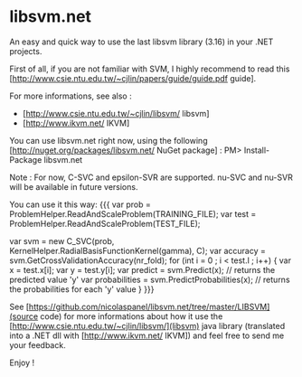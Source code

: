 libsvm.net
==========

An easy and quick way to use the last libsvm library (3.16) in your .NET projects.

First of all, if you are not familiar with SVM, I highly recommend to read this [http://www.csie.ntu.edu.tw/~cjlin/papers/guide/guide.pdf guide].

For more informations, see also : 
 * [http://www.csie.ntu.edu.tw/~cjlin/libsvm/ libsvm]
 * [http://www.ikvm.net/ IKVM]



You can use libsvm.net right now, using the following [http://nuget.org/packages/libsvm.net/ NuGet package] : 
PM> Install-Package libsvm.net

Note : For now, C-SVC and epsilon-SVR are supported. nu-SVC and nu-SVR will be available in future versions.

You can use it this way: 
{{{
var prob = ProblemHelper.ReadAndScaleProblem(TRAINING_FILE);
var test = ProblemHelper.ReadAndScaleProblem(TEST_FILE);


var svm = new C_SVC(prob, KernelHelper.RadialBasisFunctionKernel(gamma), C);
var accuracy = svm.GetCrossValidationAccuracy(nr_fold);
for (int i = 0 ; i < test.l ; i++)
{
    var x = test.x[i];
    var y = test.y[i];
    var predict = svm.Predict(x); // returns the predicted value 'y'
    var probabilities = svm.PredictProbabilities(x);  // returns the probabilities for each 'y' value
}
}}}

See [https://github.com/nicolaspanel/libsvm.net/tree/master/LIBSVM](source code) for more informations about how it use the [http://www.csie.ntu.edu.tw/~cjlin/libsvm/](libsvm) java library (translated into a .NET dll with [http://www.ikvm.net/ IKVM]) and feel free to send me your feedback.

Enjoy !